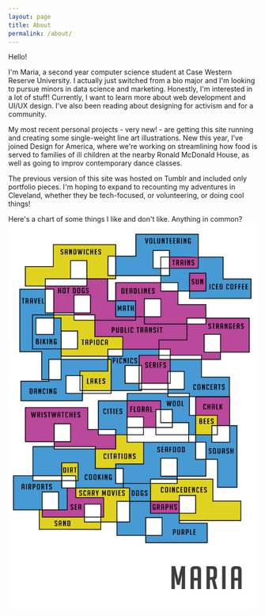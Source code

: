 ```yaml
---
layout: page
title: About
permalink: /about/
---
```

Hello! 

I'm Maria, a second year computer science student at Case Western Reserve University. I actually just switched from a bio major and I'm looking to pursue minors in data science and marketing.
Honestly, I'm interested in a lot of stuff! Currently, I want to learn more about web development and UI/UX design. I've also been reading about designing for activism and for a community. 

My most recent personal projects - very new! - are getting this site running and creating some single-weight line art illustrations. New this year, I've joined Design for America, where we're working on streamlining how food is served to families of ill children at the nearby Ronald McDonald House, as well as going to improv contemporary dance classes. 

The previous version of this site was hosted on Tumblr and included only portfolio pieces. I'm hoping to expand to recounting my adventures in Cleveland, whether they be tech-focused, or volunteering, or doing cool things!

Here's a chart of some things I like and don't like. Anything in common?
![Some things I do and don't like](/images/about_me.png)
